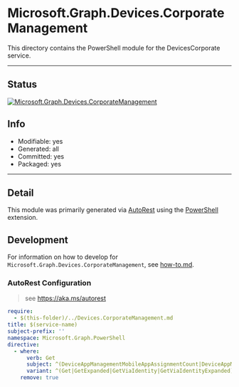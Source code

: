 <!-- region Generated -->
# Microsoft.Graph.Devices.CorporateManagement
This directory contains the PowerShell module for the DevicesCorporate service.

---
## Status
[![Microsoft.Graph.Devices.CorporateManagement](https://img.shields.io/powershellgallery/v/Microsoft.Graph.Devices.CorporateManagement.svg?style=flat-square&label=Microsoft.Graph.Devices.CorporateManagement "Microsoft.Graph.Devices.CorporateManagement")](https://www.powershellgallery.com/packages/Microsoft.Graph.Devices.CorporateManagement/)

## Info
- Modifiable: yes
- Generated: all
- Committed: yes
- Packaged: yes

---
## Detail
This module was primarily generated via [AutoRest](https://github.com/Azure/autorest) using the [PowerShell](https://github.com/Azure/autorest.powershell) extension.

## Development
For information on how to develop for `Microsoft.Graph.Devices.CorporateManagement`, see [how-to.md](how-to.md).
<!-- endregion -->

### AutoRest Configuration

> see https://aka.ms/autorest

``` yaml
require:
  - $(this-folder)/../Devices.CorporateManagement.md
title: $(service-name)
subject-prefix: ''
namespace: Microsoft.Graph.PowerShell
directive:
  - where:
      verb: Get
      subject: ^(DeviceAppManagementMobileAppAssignmentCount|DeviceAppManagementMobileAppCategoryCount|DeviceAppManagementMobileAppContentVersionFileCount|DeviceAppManagementMobileAppContentVersionCount|DeviceAppManagementMobileAppContentVersionContainedAppCount)$
      variant: ^(Get|GetExpanded|GetViaIdentity|GetViaIdentityExpanded)([1-9]{1,2})$
    remove: true
```
